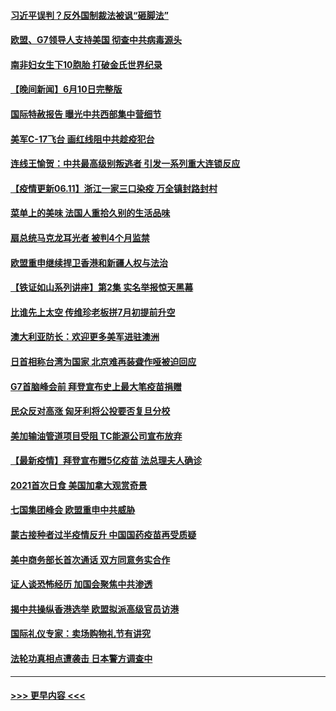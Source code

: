 #### [习近平误判？反外国制裁法被讽“砸脚法”](../pages/prog202/a103140279.md?t=06111651) 
#### [欧盟、G7领导人支持美国 彻查中共病毒源头](../pages/prog202/a103140070.md?t=06111651) 
#### [南非妇女生下10胞胎 打破金氏世界纪录](../pages/prog202/a103140107.md?t=06111651) 
#### [【晚间新闻】6月10日完整版](../pages/prog202/a103140044.md?t=06111651) 
#### [国际特赦报告 曝光中共西部集中营细节](../pages/prog202/a103139931.md?t=06111651) 
#### [美军C-17飞台 画红线阻中共趁疫犯台](../pages/prog202/a103138999.md?t=06111651) 
#### [连线王愉贺：中共最高级别叛逃者 引发一系列重大连锁反应](../pages/prog202/a103139112.md?t=06111651) 
#### [【疫情更新06.11】浙江一家三口染疫 万全镇封路封村](../pages/prog202/a103133785.md?t=06111651) 
#### [菜单上的美味 法国人重拾久别的生活品味](../pages/prog202/a103139911.md?t=06111651) 
#### [扇总统马克龙耳光者 被判4个月监禁](../pages/prog202/a103139913.md?t=06111651) 
#### [欧盟重申继续捍卫香港和新疆人权与法治](../pages/prog202/a103139928.md?t=06111651) 
#### [【铁证如山系列讲座】第2集 实名举报惊天黑幕](../pages/prog202/a103139907.md?t=06111651) 
#### [比谁先上太空 传维珍老板拼7月初提前升空](../pages/prog202/a103139903.md?t=06111651) 
#### [澳大利亚防长：欢迎更多美军进驻澳洲](../pages/prog202/a103139894.md?t=06111651) 
#### [日首相称台湾为国家 北京难再装聋作哑被迫回应](../pages/prog202/a103139828.md?t=06111651) 
#### [G7首脑峰会前 拜登宣布史上最大笔疫苗捐赠](../pages/prog202/a103139878.md?t=06111651) 
#### [民众反对高涨 匈牙利将公投要否复旦分校](../pages/prog202/a103139870.md?t=06111651) 
#### [美加输油管道项目受阻 TC能源公司宣布放弃](../pages/prog202/a103139729.md?t=06111651) 
#### [【最新疫情】拜登宣布赠5亿疫苗 法总理夫人确诊](../pages/prog202/a103139723.md?t=06111651) 
#### [2021首次日食 美国加拿大观赏奇景](../pages/prog202/a103139736.md?t=06111651) 
#### [七国集团峰会 欧盟重申中共威胁](../pages/prog202/a103139685.md?t=06111651) 
#### [蒙古接种者过半疫情反升 中国国药疫苗再受质疑](../pages/prog202/a103139606.md?t=06111651) 
#### [美中商务部长首次通话 双方同意务实合作](../pages/prog202/a103139637.md?t=06111651) 
#### [证人谈恐怖经历 加国会聚焦中共渗透](../pages/prog202/a103139625.md?t=06111651) 
#### [揭中共操纵香港选举 欧盟拟派高级官员访港](../pages/prog202/a103139484.md?t=06111651) 
#### [国际礼仪专家：卖场购物礼节有讲究](../pages/prog202/a103139433.md?t=06111651) 
#### [法轮功真相点遭袭击 日本警方调查中](../pages/prog202/a103139422.md?t=06111651) 

----
#### [ >>> 更早内容 <<< ](../indexes/prog202-earlier.md)

